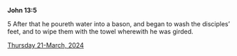 **John 13:5**

5 After that he poureth water into a bason, and began to wash the disciples’ feet, and to wipe them with the towel wherewith he was girded.

[Thursday 21-March, 2024](https://getbible.net/kjv/John/13/5)
